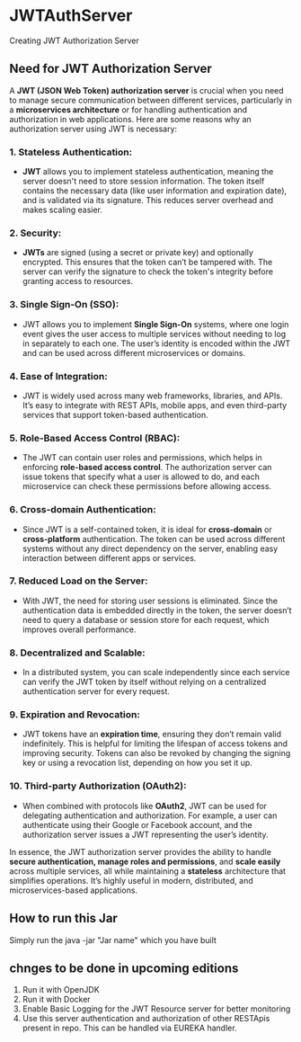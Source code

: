# JWTAuthServer
Creating JWT Authorization Server 

## Need for JWT Authorization Server

A **JWT (JSON Web Token) authorization server** is crucial when you need to manage secure communication between different services, particularly in a **microservices architecture** or for handling authentication and authorization in web applications. Here are some reasons why an authorization server using JWT is necessary:

### 1. **Stateless Authentication**:
   - **JWT** allows you to implement stateless authentication, meaning the server doesn't need to store session information. The token itself contains the necessary data (like user information and expiration date), and is validated via its signature. This reduces server overhead and makes scaling easier.
   
### 2. **Security**:
   - **JWTs** are signed (using a secret or private key) and optionally encrypted. This ensures that the token can’t be tampered with. The server can verify the signature to check the token's integrity before granting access to resources.

### 3. **Single Sign-On (SSO)**:
   - JWT allows you to implement **Single Sign-On** systems, where one login event gives the user access to multiple services without needing to log in separately to each one. The user’s identity is encoded within the JWT and can be used across different microservices or domains.

### 4. **Ease of Integration**:
   - JWT is widely used across many web frameworks, libraries, and APIs. It’s easy to integrate with REST APIs, mobile apps, and even third-party services that support token-based authentication.

### 5. **Role-Based Access Control (RBAC)**:
   - The JWT can contain user roles and permissions, which helps in enforcing **role-based access control**. The authorization server can issue tokens that specify what a user is allowed to do, and each microservice can check these permissions before allowing access.

### 6. **Cross-domain Authentication**:
   - Since JWT is a self-contained token, it is ideal for **cross-domain** or **cross-platform** authentication. The token can be used across different systems without any direct dependency on the server, enabling easy interaction between different apps or services.

### 7. **Reduced Load on the Server**:
   - With JWT, the need for storing user sessions is eliminated. Since the authentication data is embedded directly in the token, the server doesn’t need to query a database or session store for each request, which improves overall performance.

### 8. **Decentralized and Scalable**:
   - In a distributed system, you can scale independently since each service can verify the JWT token by itself without relying on a centralized authentication server for every request.

### 9. **Expiration and Revocation**:
   - JWT tokens have an **expiration time**, ensuring they don’t remain valid indefinitely. This is helpful for limiting the lifespan of access tokens and improving security. Tokens can also be revoked by changing the signing key or using a revocation list, depending on how you set it up.

### 10. **Third-party Authorization (OAuth2)**:
   - When combined with protocols like **OAuth2**, JWT can be used for delegating authentication and authorization. For example, a user can authenticate using their Google or Facebook account, and the authorization server issues a JWT representing the user’s identity.

In essence, the JWT authorization server provides the ability to handle **secure authentication, manage roles and permissions**, and **scale easily** across multiple services, all while maintaining a **stateless** architecture that simplifies operations. It’s highly useful in modern, distributed, and microservices-based applications.

## How to run this Jar ##
 Simply run the java -jar "Jar name" which you have built

## chnges to be done in upcoming editions ##
1. Run it with OpenJDK
2. Run it with Docker
3. Enable Basic Logging for the JWT Resource server for better monitoring
4. Use this server authentication and authorization of other RESTApis present in repo. This can be handled via EUREKA handler.
